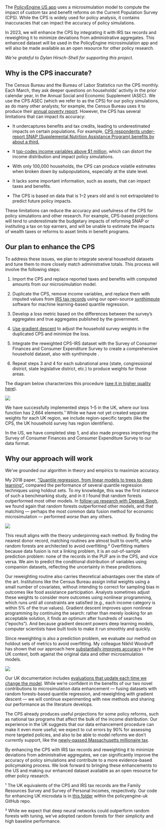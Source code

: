 The [PolicyEngine US app](http://policyengine.org/us) uses a microsimulation model to compute the impact of custom tax and benefit reforms on the Current Population Survey (CPS). While the CPS is widely used for policy analysis, it contains inaccuracies that can impact the accuracy of policy simulations.

In 2023, we will enhance the CPS by integrating it with IRS tax records and reweighting it to minimize deviations from administrative aggregates. This enhanced dataset will be used in the PolicyEngine microsimulation app and will also be made available as an open resource for other policy research.

*We’re grateful to Dylan Hirsch-Shell for supporting this project.*

## Why is the CPS inaccurate?

The Census Bureau and the Bureau of Labor Statistics run the CPS monthly. Each March, they ask deeper questions on households’ activity in the prior calendar year, in the Annual Social and Economic Supplement (ASEC). We use the CPS ASEC (which we refer to as the CPS) for our policy simulations, as do many other analysts; for example, the Census Bureau uses it to produce their [annual poverty report](https://www.census.gov/library/publications/2022/demo/p60-277.html). However, the CPS has several limitations that can impact its accuracy:

* It undercaptures benefits and tax credits, leading to underestimated impacts on certain populations. For example, [CPS respondents under-report SNAP (Supplemental Nutrition Assistance Program) benefits by about a third.](https://www.census.gov/content/dam/Census/library/working-papers/2011/demo/SEHSD-WP2012-01.pdf)

* It [top-codes income variables above $1 million](https://www.census.gov/content/dam/Census/library/working-papers/2019/demo/sehsd-wp2019-18.pdf), which can distort the income distribution and impact policy simulations.

* With only 100,000 households, the CPS can produce volatile estimates when broken down by subpopulations, especially at the state level.

* It lacks some important information, such as assets, that can impact taxes and benefits.

* The CPS is based on data that is 1–2 years old and is not extrapolated to predict future policy impacts.

These limitations can reduce the accuracy and usefulness of the CPS for policy simulations and other research. For example, CPS-based projections will tend to underestimate the budgetary impacts of reforming SNAP or instituting a tax on top earners, and will be unable to estimate the impacts of wealth taxes or reforms to asset limits in benefit programs.

## Our plan to enhance the CPS

To address these issues, we plan to integrate several household datasets and tune them to more closely match administrative totals. This process will involve the following steps:

1. Import the CPS and replace reported taxes and benefits with computed amounts from our microsimulation model.

1. Duplicate the CPS, remove income variables, and replace them with imputed values from [IRS tax records](https://www.irs.gov/statistics/soi-tax-stats-individual-public-use-microdata-files) using our open-source [synthimpute](https://github.com/PolicyEngine/synthimpute) software for machine learning-based quantile regression.

1. Develop a loss metric based on the differences between the survey’s aggregates and true aggregates published by the government.

1. [Use gradient descent](https://blog.policyengine.org/how-machine-learning-tools-make-policyengine-more-accurate-17af859cdd97) to adjust the household survey weights in the duplicated CPS and minimize the loss.

1. Integrate the reweighted CPS-IRS dataset with the Survey of Consumer Finances and Consumer Expenditure Survey to create a comprehensive household dataset, also with synthimpute .

1. Repeat steps 3 and 4 for each subnational area (state, congressional district, state legislative district, etc.) to produce weights for those areas.

The diagram below characterizes this procedure ([see it in higher quality here](https://docs.google.com/drawings/d/1B3EqL43W-Rfbultr6fGMqURtYSiuzg-Y3PkW2vT5lxs/preview)).

![](https://cdn-images-1.medium.com/max/3200/0*KU357kXuoE888uTy)

We have successfully implemented steps 1–5 in the UK, where our loss function has 2,664 elements.¹ While we have not yet created separate weights for each UK region, we include region-specific targets (like the CPS, the UK household survey has region identifiers).

In the US, we have completed step 1, and also made progress importing the Survey of Consumer Finances and Consumer Expenditure Survey to our data format.

## Why our approach will work

We’ve grounded our algorithm in theory and empirics to maximize accuracy.

My 2018 paper, [“Quantile regression, from linear models to trees to deep learning”](https://towardsdatascience.com/quantile-regression-from-linear-models-to-trees-to-deep-learning-af3738b527c3), compared the performance of several quantile regression techniques using holdout sets. To my knowledge, this was the first instance of such a benchmarking study, and in it I found that random forests outperformed most other models. In [follow-up research with Deepak Singh](https://colab.research.google.com/drive/1E8F7S1Uvfw_3PmpS226Sl1LWV5NBi0CE), we found again that random forests outperformed other models, and that matching — perhaps the most common data fusion method for economic microsimulation — performed *worse* than any others.

![](https://cdn-images-1.medium.com/max/2556/0*ToiaXsYBexc9tD_H)

This result aligns with the theory underpinning each method. By finding the nearest donor record, matching routines are almost built to overfit, while random forests are architected to avoid overfitting.² Overfitting matters because data fusion is not a linking problem, it is an out-of-sample prediction problem: none of the records in the PUF are in the CPS, and vice versa. We aim to predict the conditional distribution of variables using companion datasets, reflecting the uncertainty in these predictions.

Our reweighting routine also carries theoretical advantages over the state of the art. Institutions like the Census Bureau assign initial weights using a small number of covariates, without intending to correct for sampling bias in outcomes like food assistance participation. Analysts sometimes adjust these weights to consider more outcomes using nonlinear programming, which runs until all constraints are satisfied (e.g., each income category is within 5% of the true values). Gradient descent improves upon nonlinear programming by continuing the search: rather than merely looking for an acceptable solution, it finds an optimum after hundreds of searches (“epochs”). And because gradient descent powers deep learning models, computer scientists have built tools to make it run smoothly and quickly.

Since reweighting is also a prediction problem, we evaluate our method on holdout sets of metrics to avoid overfitting. My colleague Nikhil Woodruff has shown that our approach here [substantially improves accuracy](https://blog.policyengine.org/how-machine-learning-tools-make-policyengine-more-accurate-17af859cdd97) in the UK context, both against the original data and other microsimulation models.

![](https://cdn-images-1.medium.com/max/3200/0*Cr-l3U_V97HvNbi3)

Our UK documentation includes [evaluations that update each time we change the model](https://policyengine.github.io/policyengine-uk//model/validation.html). While we’re confident in the benefits of our two novel contributions to microsimulation data enhancement — fusing datasets with random forests-based quantile regression, and reweighting with gradient descent — we will continue experimenting with new methods and sharing our performance as the literature develops.

The CPS already produces useful projections for some policy reforms, such as national tax programs that affect the bulk of the income distribution. Our experience in the UK suggests that our data enhancement procedure can make it even more useful; we expect to cut errors by 90% for assessing more targeted policies, and also to be able to model reforms we don’t currently support, like the [newly-passed Massachusetts millionaire tax](https://www.cnbc.com/2022/11/10/what-the-millionaire-tax-in-massachusetts-means-for-the-wealthy.html).

By enhancing the CPS with IRS tax records and reweighting it to minimize deviations from administrative aggregates, we can significantly improve the accuracy of policy simulations and contribute to a more evidence-based policymaking process. We look forward to bringing these enhancements to the US and making our enhanced dataset available as an open resource for other policy research.

¹ The UK equivalents of the CPS and IRS tax records are the Family Resources Survey and Survey of Personal Incomes, respectively. Our code for enhancing UK microdata is in [this folder](https://github.com/PolicyEngine/policyengine-uk/tree/master/policyengine_uk/data/datasets/frs/enhanced) within the policyengine-uk GitHub repo.

² While we expect that deep neural networks could outperform random forests with tuning, we’ve adopted random forests for their simplicity and high baseline performance.
